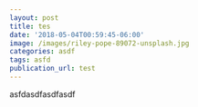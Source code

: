 ```yaml
---
layout: post
title: tes
date: '2018-05-04T00:59:45-06:00'
image: /images/riley-pope-89072-unsplash.jpg
categories: asdf
tags: asfd
publication_url: test
---
```

asfdasdfasdfasdf
